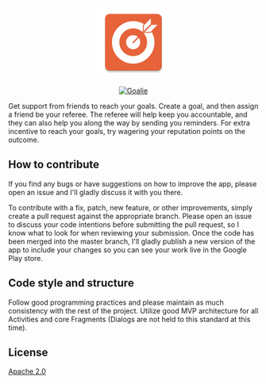 <div style="text-align:center">
<img src="./app/src/main/res/mipmap-xxhdpi/ic_launcher.png?raw=true" alt="Goalie">

<a href="https://play.google.com/store/apps/details?id=com.github.q115.goalie_android"><img src="https://coverse.co/webimages/download_android.svg" alt="Goalie"></a></div>
Get support from friends to reach your goals. Create a goal, and then assign a friend be your referee. The referee will help keep you accountable, and they can also help you along the way by sending you reminders. For extra incentive to reach your goals, try wagering your reputation points on the outcome. 


## How to contribute

If you find any bugs or have suggestions on how to improve the app, please open an issue and I'll gladly discuss it with you there.

To contribute with a fix, patch, new feature, or other improvements, simply create a pull request against the appropriate branch. Please open an issue to discuss your code intentions before submitting the pull request, so I know what to look for when reviewing your submission. Once the code has been merged into the master branch, I'll gladly publish a new version of the app to include your changes so you can see your work live in the Google Play store.


## Code style and structure

Follow good programming practices and please maintain as much consistency with the rest of the project. Utilize good MVP architecture for all Activities and core Fragments (Dialogs are not held to this standard at this time). 

## License

[Apache 2.0](https://github.com/Q115/Goalie_Android/blob/master/LICENSE.md)
